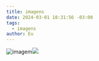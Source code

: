 ```yaml
---
title: imagens
date: 2024-03-01 18:31:56 -03:00
tags:
  - imagens
author: Eu
---
```

![imagem](https://brantes.netlify.app/img/4f257d2a-e3a3-4d3e-a139-f2b6d0b408b1.webp)![](https://brantes.netlify.app/img/75d4386e7bf5dd901cd1bfa302d7c2e6.jpg)
